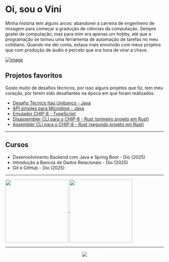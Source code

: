 # Oi, sou o Vini 
Minha história tem alguns arcos: abandonei a carreira de engenheiro de mixagem para começar a gradução de ciências da computação. Sempre gostei de computação, 
mas para mim era apenas um hobby, até que a programação se tornou uma ferramenta de automação de tarefas no meu cotidiano. Quando me dei conta, estava mais envolvido com meus projetos que com produção de áudio e percebi que era hora de virar a chave.

[![image](https://img.shields.io/badge/LinkedIn-0077B5?style=for-the-badge&logo=linkedin&logoColor=white)](https://www.linkedin.com/in/vin%C3%ADcius-bas%C3%ADlio-93481b254/) 

## Projetos favoritos
Gosto muito de desafios técnicos, por isso alguns projetos que fiz, tem meu coração, por terem sido desafiantes na época em que foram realizados.
- [Desafio Técnico Itaú Unibanco - Java](https://github.com/vini-basilio/desafio-itau-java)
- [API simples para Microblog - Java](https://github.com/vini-basilio/dev-posts)
- [Emulador CHIP-8 - TypeScript](https://github.com/vini-basilio/chip8-vite)
- [Disassembler CLI para o CHIP-8 - Rust (primeiro projeto em Rust)](https://github.com/vini-basilio/cli-chip-8-disassembler)
- [Assembler CLI para o CHIP-8 - Rust (segundo projeto em Rust)](https://github.com/vini-basilio/chip-8-assembler-rust)

---

## Cursos
- Desenvolvimento Backend com Java e Spring Boot - Dio (2025)
- Introdução a Bancos de Dados Relacionais - Dio (2025)
- Git e GitHub - Dio (2025)

---

<a href="https://github.com/vini-basilio/github-readme-stats">
  <img height=200 align="center" src="https://github-readme-stats.vercel.app/api?username=vini-basilio" />
</a>
<a href="https://github.com/vini-basilio/convoychat">
  <img height=200 align="center" src="https://github-readme-stats.vercel.app/api/top-langs?username=vini-basilio&layout=compact&langs_count=8&card_width=320" />
</a>

---
</picture>
<p align="center">
  <a href="https://skillicons.dev">
    <img src="https://skillicons.dev/icons?i=js,github,java" />
  </a>
</p>
